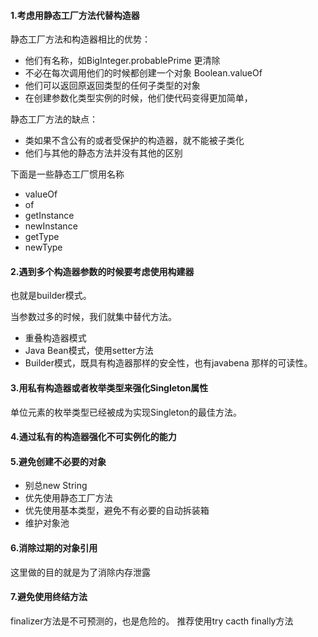 #### 1.考虑用静态工厂方法代替构造器

静态工厂方法和构造器相比的优势：

* 他们有名称，如BigInteger.probablePrime 更清除
* 不必在每次调用他们的时候都创建一个对象 Boolean.valueOf
* 他们可以返回原返回类型的任何子类型的对象
* 在创建参数化类型实例的时候，他们使代码变得更加简单，

静态工厂方法的缺点：

* 类如果不含公有的或者受保护的构造器，就不能被子类化
* 他们与其他的静态方法并没有其他的区别

下面是一些静态工厂惯用名称

* valueOf
* of
* getInstance
* newInstance
* getType
* newType

#### 2.遇到多个构造器参数的时候要考虑使用构建器
也就是builder模式。

当参数过多的时候，我们就集中替代方法。

* 重叠构造器模式
* Java Bean模式，使用setter方法
* Builder模式，既具有构造器那样的安全性，也有javabena 那样的可读性。


#### 3.用私有构造器或者枚举类型来强化Singleton属性
单位元素的枚举类型已经被成为实现Singleton的最佳方法。

#### 4.通过私有的构造器强化不可实例化的能力

#### 5.避免创建不必要的对象

* 别总new String
* 优先使用静态工厂方法
* 优先使用基本类型，避免不有必要的自动拆装箱
* 维护对象池

#### 6.消除过期的对象引用

这里做的目的就是为了消除内存泄露

#### 7.避免使用终结方法
finalizer方法是不可预测的，也是危险的。
推荐使用try cacth finally方法